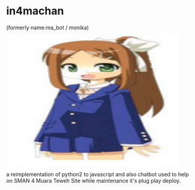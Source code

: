 # in4machan

(formerly name:ma_bot / monika)
<br>

<img src="ma0.png" width="460" height="345">

a reimplementation of python2 to javascript and also  chatbot used to help on SMAN 4 Muara Teweh Site while maintenance
it's plug play deploy.
